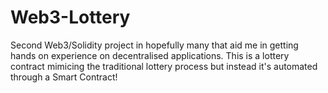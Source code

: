# Web3-Lottery
Second Web3/Solidity project in hopefully many that aid me in getting hands on experience on decentralised applications. This is a lottery contract mimicing the traditional lottery process but instead it's automated through a Smart Contract!
